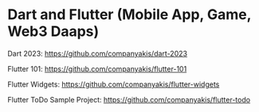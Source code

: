 # Dart and Flutter (Mobile App, Game, Web3 Daaps)
 
Dart 2023:
https://github.com/companyakis/dart-2023

Flutter 101:
https://github.com/companyakis/flutter-101

Flutter Widgets:
https://github.com/companyakis/flutter-widgets

Flutter ToDo Sample Project:
https://github.com/companyakis/flutter-todo
